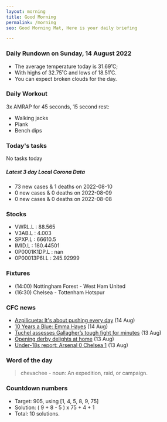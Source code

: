 ```yaml
---
layout: morning
title: Good Morning
permalink: /morning
seo: Good Morning Mat, Here is your daily briefing

---
```


<!-- weather_marker starts -->
### Daily Rundown on Sunday, 14 August 2022

- The average temperature today is 31.69˚C;
- With highs of 32.75˚C and lows of 18.51˚C.
- You can expect broken clouds for the day.

<!-- weather_marker ends -->

### Daily Workout
<!-- workout_marker starts -->
3x AMRAP for 45 seconds, 15 second rest:

- Walking jacks
- Plank
- Bench dips

<!-- workout_marker ends -->

### Today's tasks
<!-- task_marker starts -->
No tasks today
<!-- task_marker ends -->

<!-- c19_marker starts -->
##### Latest 3 day Local Corona Data

- 73 new cases & 1 deaths on 2022-08-10
- 0 new cases & 0 deaths on 2022-08-09
- 0 new cases & 0 deaths on 2022-08-08

<!-- c19_marker ends -->

### Stocks

<!-- stocks_marker starts -->

- VWRL.L : 88.565
- V3AB.L : 4.003
- SPXP.L : 66610.5
- IMID.L : 180.44501
- 0P0001K1DP.L : nan
- 0P00013P6I.L : 245.92999

<!-- stocks_marker ends -->

### Fixtures

<!-- sports_marker starts -->

<ul>
<li>(14:00) Nottingham Forest - West Ham United</li>
<li>(16:30) Chelsea - Tottenham Hotspur</li>
</ul>

<!-- sports_marker ends -->

### CFC news

<!-- cfc_marker starts -->
- [Azpilicueta: It's about pushing every day](https://chelseafc.com/en/news/article/azpilicueta-its-about-pushing-every-day) (14 Aug)
- [10 Years a Blue: Emma Hayes](https://chelseafc.com/en/news/article/10-years-a-blue-emma-hayes) (14 Aug)
- [Tuchel assesses Gallagher’s tough fight for minutes](https://chelseafc.com/en/news/article/tuchel-assesses-gallaghers-tough-fight-for-minutes) (13 Aug)
- [Opening derby delights at home](https://chelseafc.com/en/news/article/opening-derby-delights-at-home) (13 Aug)
- [Under-18s report: Arsenal 0 Chelsea 1](https://chelseafc.com/en/news/article/under-18s-report-arsenal-0-chelsea-1) (13 Aug)

<!-- cfc_marker ends -->

### Word of the day
<!-- word_marker starts -->

 > chevachee - noun: An expedition, raid, or campaign.

<!-- word_marker ends -->

### Countdown numbers
<!-- game_marker starts -->

- Target: 905, using [1, 4, 5, 8, 9, 75]
- Solution: ( 9 + 8 - 5 ) x 75 + 4 + 1
- Total: 10 solutions.

<!-- game_marker ends -->
